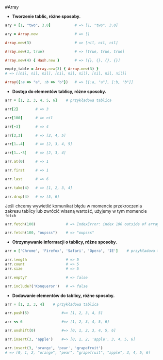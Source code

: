 #Array
* __Tworzenie tablic, różne sposoby.__

```ruby
ary = [1, "two", 3.0]           # => [1, "two", 3.0]
```
```ruby
ary = Array.new                 # => []
```
```ruby   
Array.new(3)                    # => [nil, nil, nil] 
```
```ruby
Array.new(3, true)              # => [true, true, true]
```
```ruby
Array.new(4) { Hash.new }       # => [{}, {}, {}, {}]
```
```ruby
empty_table = Array.new(3) { Array.new(3) }
# => [[nil, nil, nil], [nil, nil, nil], [nil, nil, nil]]
```
```ruby
Array({:a => "a", :b => "b"})   # => [[:a, "a"], [:b, "b"]]
```

* __Dostęp do elementów tablicy, różne sposoby.__

```ruby
arr = [1, 2, 3, 4, 5, 6]    # przykładowa tablica
```
```ruby
arr[2]        # => 3
```
```ruby
arr[100]      # => nil
```
```ruby
arr[-3]       # => 4
```
```ruby
arr[2,3]      # => [2, 4, 5]
```
```ruby
arr[1..4]     # => [2, 3, 4, 5]
```
```ruby
arr[1..-3]    # => [2, 3, 4]
```
```ruby
arr.at(0)     # => 1
```
```ruby
arr.first     # => 1
```
```ruby
arr.last      # => 6
```
```ruby
arr.take(4)   # => [1, 2, 3, 4]
```
```ruby
arr.drop(4)   # => [5, 6]
```

Jeśli chcemy wywietlić komunikat błędu w momencie przekroczenia zakresu tablicy lub zwrócić własną wartość,
użyjemy w tym momencie `fetch`

```ruby
arr.fetch(100)              # => IndexError: index 100 outside of array bounds: -6...6
```
```ruby
arr.fetch(100, "oupsss")    # => "oupsss"
```

* __Otrzymywanie informacji o tablicy, różne sposoby.__

```ruby
arr = ['Chrome', 'Firefox', 'Safari', 'Opera', 'IE']    # przykładowa tabela
```
```ruby
arr.length                  # => 5
arr.count                   # => 5
arr.size                    # => 5
```
```ruby
arr.empty?                  # => false
```
```ruby
arr.include?('Konqueror')   # => false
```
* __Dodawanie elementów do tablicy, różne sposoby.__

```ruby
arr = [1, 2, 3, 4]    # przykładowa tablica
```
```ruby
arr.push(5)               #=> [1, 2, 3, 4, 5]
```
```ruby
arr << 6                  #=> [1, 2, 3, 4, 5, 6]
```
```ruby
arr.unshift(0)            #=> [0, 1, 2, 3, 4, 5, 6]
```
```ruby
arr.insert(3, 'apple')    #=> [0, 1, 2, 'apple', 3, 4, 5, 6]
```
```ruby
arr.insert(3, 'orange', 'pear', 'grapefruit')
# => [0, 1, 2, "orange", "pear", "grapefruit", "apple", 3, 4, 5, 6]
```
